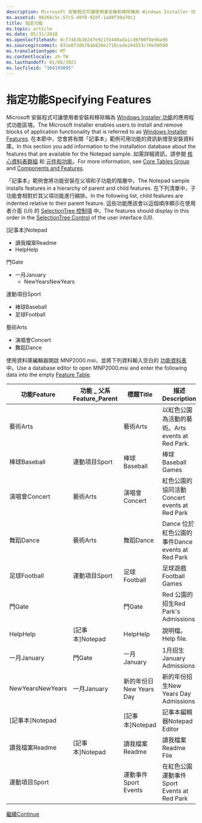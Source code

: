 ```yaml
---
description: Microsoft 安裝程式可讓使用者安裝和移除稱為 Windows Installer 功能的應用程式功能區塊。
ms.assetid: 88268c5c-57c5-49f8-92df-1ad8f30a70c2
title: 指定功能
ms.topic: article
ms.date: 05/31/2018
ms.openlocfilehash: 8cf7463b30247e921fb440ada1cd6f00f8e96a96
ms.sourcegitcommit: 831e8f3db78ab820e1710cede244553c70e50500
ms.translationtype: MT
ms.contentlocale: zh-TW
ms.lasthandoff: 01/08/2021
ms.locfileid: "104193095"
---
```

# <a name="specifying-features"></a><span data-ttu-id="a3c81-103">指定功能</span><span class="sxs-lookup"><span data-stu-id="a3c81-103">Specifying Features</span></span>

<span data-ttu-id="a3c81-104">Microsoft 安裝程式可讓使用者安裝和移除稱為 [Windows Installer 功能](windows-installer-features.md)的應用程式功能區塊。</span><span class="sxs-lookup"><span data-stu-id="a3c81-104">The Microsoft Installer enables users to install and remove blocks of application functionality that is referred to as [Windows Installer Features](windows-installer-features.md).</span></span> <span data-ttu-id="a3c81-105">在本節中，您會將有關「記事本」範例可用功能的資訊新增至安裝資料庫。</span><span class="sxs-lookup"><span data-stu-id="a3c81-105">In this section you add information to the installation database about the features that are available for the Notepad sample.</span></span> <span data-ttu-id="a3c81-106">如需詳細資訊，請參閱 [核心資料表群組](core-tables-group.md) 和 [元件和功能](components-and-features.md)。</span><span class="sxs-lookup"><span data-stu-id="a3c81-106">For more information, see [Core Tables Group](core-tables-group.md) and [Components and Features](components-and-features.md).</span></span>

<span data-ttu-id="a3c81-107">「記事本」範例會將功能安裝在父項和子功能的階層中。</span><span class="sxs-lookup"><span data-stu-id="a3c81-107">The Notepad sample installs features in a hierarchy of parent and child features.</span></span> <span data-ttu-id="a3c81-108">在下列清單中，子功能會相對於其父項功能進行縮排。</span><span class="sxs-lookup"><span data-stu-id="a3c81-108">In the following list, child features are indented relative to their parent feature.</span></span> <span data-ttu-id="a3c81-109">這些功能應該會以這個順序顯示在使用者介面 (UI) 的 [SelectionTree 控制項](selectiontree-control.md) 中。</span><span class="sxs-lookup"><span data-stu-id="a3c81-109">The features should display in this order in the [SelectionTree Control](selectiontree-control.md) of the user interface (UI).</span></span>

<span data-ttu-id="a3c81-110">[記事本]</span><span class="sxs-lookup"><span data-stu-id="a3c81-110">Notepad</span></span>

-   <span data-ttu-id="a3c81-111">讀我檔案</span><span class="sxs-lookup"><span data-stu-id="a3c81-111">Readme</span></span>
-   <span data-ttu-id="a3c81-112">Help</span><span class="sxs-lookup"><span data-stu-id="a3c81-112">Help</span></span>

<span data-ttu-id="a3c81-113">門</span><span class="sxs-lookup"><span data-stu-id="a3c81-113">Gate</span></span>

-   <span data-ttu-id="a3c81-114">一月</span><span class="sxs-lookup"><span data-stu-id="a3c81-114">January</span></span>
    -   <span data-ttu-id="a3c81-115">NewYears</span><span class="sxs-lookup"><span data-stu-id="a3c81-115">NewYears</span></span>

<span data-ttu-id="a3c81-116">運動項目</span><span class="sxs-lookup"><span data-stu-id="a3c81-116">Sport</span></span>

-   <span data-ttu-id="a3c81-117">棒球</span><span class="sxs-lookup"><span data-stu-id="a3c81-117">Baseball</span></span>
-   <span data-ttu-id="a3c81-118">足球</span><span class="sxs-lookup"><span data-stu-id="a3c81-118">Football</span></span>

<span data-ttu-id="a3c81-119">藝術</span><span class="sxs-lookup"><span data-stu-id="a3c81-119">Arts</span></span>

-   <span data-ttu-id="a3c81-120">演唱會</span><span class="sxs-lookup"><span data-stu-id="a3c81-120">Concert</span></span>
-   <span data-ttu-id="a3c81-121">舞蹈</span><span class="sxs-lookup"><span data-stu-id="a3c81-121">Dance</span></span>

<span data-ttu-id="a3c81-122">使用資料庫編輯器開啟 MNP2000.msi，並將下列資料輸入空白的 [功能資料表](feature-table.md)中。</span><span class="sxs-lookup"><span data-stu-id="a3c81-122">Use a database editor to open MNP2000.msi and enter the following data into the empty [Feature Table](feature-table.md).</span></span>



| <span data-ttu-id="a3c81-123">功能</span><span class="sxs-lookup"><span data-stu-id="a3c81-123">Feature</span></span>  | <span data-ttu-id="a3c81-124">功能 \_ 父系</span><span class="sxs-lookup"><span data-stu-id="a3c81-124">Feature\_Parent</span></span> | <span data-ttu-id="a3c81-125">標題</span><span class="sxs-lookup"><span data-stu-id="a3c81-125">Title</span></span>         | <span data-ttu-id="a3c81-126">描述</span><span class="sxs-lookup"><span data-stu-id="a3c81-126">Description</span></span>                | <span data-ttu-id="a3c81-127">顯示</span><span class="sxs-lookup"><span data-stu-id="a3c81-127">Display</span></span> | <span data-ttu-id="a3c81-128">層級</span><span class="sxs-lookup"><span data-stu-id="a3c81-128">Level</span></span> | <span data-ttu-id="a3c81-129">目錄\_</span><span class="sxs-lookup"><span data-stu-id="a3c81-129">Directory\_</span></span> | <span data-ttu-id="a3c81-130">屬性</span><span class="sxs-lookup"><span data-stu-id="a3c81-130">Attributes</span></span> |
|----------|-----------------|---------------|----------------------------|---------|-------|-------------|------------|
| <span data-ttu-id="a3c81-131">藝術</span><span class="sxs-lookup"><span data-stu-id="a3c81-131">Arts</span></span>     |                 | <span data-ttu-id="a3c81-132">藝術</span><span class="sxs-lookup"><span data-stu-id="a3c81-132">Arts</span></span>          | <span data-ttu-id="a3c81-133">以紅色公園為活動的藝術。</span><span class="sxs-lookup"><span data-stu-id="a3c81-133">Arts events at Red Park.</span></span>   | <span data-ttu-id="a3c81-134">20</span><span class="sxs-lookup"><span data-stu-id="a3c81-134">20</span></span>      | <span data-ttu-id="a3c81-135">3</span><span class="sxs-lookup"><span data-stu-id="a3c81-135">3</span></span>     | <span data-ttu-id="a3c81-136">NOTEPADDIR</span><span class="sxs-lookup"><span data-stu-id="a3c81-136">NOTEPADDIR</span></span>  | <span data-ttu-id="a3c81-137">0</span><span class="sxs-lookup"><span data-stu-id="a3c81-137">0</span></span>          |
| <span data-ttu-id="a3c81-138">棒球</span><span class="sxs-lookup"><span data-stu-id="a3c81-138">Baseball</span></span> | <span data-ttu-id="a3c81-139">運動項目</span><span class="sxs-lookup"><span data-stu-id="a3c81-139">Sport</span></span>           | <span data-ttu-id="a3c81-140">棒球</span><span class="sxs-lookup"><span data-stu-id="a3c81-140">Baseball</span></span>      | <span data-ttu-id="a3c81-141">棒球</span><span class="sxs-lookup"><span data-stu-id="a3c81-141">Baseball Games</span></span>             | <span data-ttu-id="a3c81-142">17</span><span class="sxs-lookup"><span data-stu-id="a3c81-142">17</span></span>      | <span data-ttu-id="a3c81-143">3</span><span class="sxs-lookup"><span data-stu-id="a3c81-143">3</span></span>     | <span data-ttu-id="a3c81-144">SPORTDIR</span><span class="sxs-lookup"><span data-stu-id="a3c81-144">SPORTDIR</span></span>    | <span data-ttu-id="a3c81-145">32</span><span class="sxs-lookup"><span data-stu-id="a3c81-145">32</span></span>         |
| <span data-ttu-id="a3c81-146">演唱會</span><span class="sxs-lookup"><span data-stu-id="a3c81-146">Concert</span></span>  | <span data-ttu-id="a3c81-147">藝術</span><span class="sxs-lookup"><span data-stu-id="a3c81-147">Arts</span></span>            | <span data-ttu-id="a3c81-148">演唱會</span><span class="sxs-lookup"><span data-stu-id="a3c81-148">Concert</span></span>       | <span data-ttu-id="a3c81-149">紅色公園的協同活動</span><span class="sxs-lookup"><span data-stu-id="a3c81-149">Concert events at Red Park</span></span> | <span data-ttu-id="a3c81-150">21</span><span class="sxs-lookup"><span data-stu-id="a3c81-150">21</span></span>      | <span data-ttu-id="a3c81-151">3</span><span class="sxs-lookup"><span data-stu-id="a3c81-151">3</span></span>     | <span data-ttu-id="a3c81-152">ARTSDIR</span><span class="sxs-lookup"><span data-stu-id="a3c81-152">ARTSDIR</span></span>     | <span data-ttu-id="a3c81-153">2</span><span class="sxs-lookup"><span data-stu-id="a3c81-153">2</span></span>          |
| <span data-ttu-id="a3c81-154">舞蹈</span><span class="sxs-lookup"><span data-stu-id="a3c81-154">Dance</span></span>    | <span data-ttu-id="a3c81-155">藝術</span><span class="sxs-lookup"><span data-stu-id="a3c81-155">Arts</span></span>            | <span data-ttu-id="a3c81-156">舞蹈</span><span class="sxs-lookup"><span data-stu-id="a3c81-156">Dance</span></span>         | <span data-ttu-id="a3c81-157">Dance 位於紅色公園的事件</span><span class="sxs-lookup"><span data-stu-id="a3c81-157">Dance events at Red Park</span></span>   | <span data-ttu-id="a3c81-158">23</span><span class="sxs-lookup"><span data-stu-id="a3c81-158">23</span></span>      | <span data-ttu-id="a3c81-159">3</span><span class="sxs-lookup"><span data-stu-id="a3c81-159">3</span></span>     | <span data-ttu-id="a3c81-160">ARTSDIR</span><span class="sxs-lookup"><span data-stu-id="a3c81-160">ARTSDIR</span></span>     | <span data-ttu-id="a3c81-161">2</span><span class="sxs-lookup"><span data-stu-id="a3c81-161">2</span></span>          |
| <span data-ttu-id="a3c81-162">足球</span><span class="sxs-lookup"><span data-stu-id="a3c81-162">Football</span></span> | <span data-ttu-id="a3c81-163">運動項目</span><span class="sxs-lookup"><span data-stu-id="a3c81-163">Sport</span></span>           | <span data-ttu-id="a3c81-164">足球</span><span class="sxs-lookup"><span data-stu-id="a3c81-164">Football</span></span>      | <span data-ttu-id="a3c81-165">足球遊戲</span><span class="sxs-lookup"><span data-stu-id="a3c81-165">Football Games</span></span>             | <span data-ttu-id="a3c81-166">19</span><span class="sxs-lookup"><span data-stu-id="a3c81-166">19</span></span>      | <span data-ttu-id="a3c81-167">3</span><span class="sxs-lookup"><span data-stu-id="a3c81-167">3</span></span>     | <span data-ttu-id="a3c81-168">SPORTDIR</span><span class="sxs-lookup"><span data-stu-id="a3c81-168">SPORTDIR</span></span>    | <span data-ttu-id="a3c81-169">2</span><span class="sxs-lookup"><span data-stu-id="a3c81-169">2</span></span>          |
| <span data-ttu-id="a3c81-170">門</span><span class="sxs-lookup"><span data-stu-id="a3c81-170">Gate</span></span>     |                 | <span data-ttu-id="a3c81-171">門</span><span class="sxs-lookup"><span data-stu-id="a3c81-171">Gate</span></span>          | <span data-ttu-id="a3c81-172">Red 公園的招生</span><span class="sxs-lookup"><span data-stu-id="a3c81-172">Red Park's Admissions</span></span>      | <span data-ttu-id="a3c81-173">6</span><span class="sxs-lookup"><span data-stu-id="a3c81-173">6</span></span>       | <span data-ttu-id="a3c81-174">3</span><span class="sxs-lookup"><span data-stu-id="a3c81-174">3</span></span>     | <span data-ttu-id="a3c81-175">NOTEPADDIR</span><span class="sxs-lookup"><span data-stu-id="a3c81-175">NOTEPADDIR</span></span>  | <span data-ttu-id="a3c81-176">0</span><span class="sxs-lookup"><span data-stu-id="a3c81-176">0</span></span>          |
| <span data-ttu-id="a3c81-177">Help</span><span class="sxs-lookup"><span data-stu-id="a3c81-177">Help</span></span>     | <span data-ttu-id="a3c81-178">[記事本]</span><span class="sxs-lookup"><span data-stu-id="a3c81-178">Notepad</span></span>         | <span data-ttu-id="a3c81-179">Help</span><span class="sxs-lookup"><span data-stu-id="a3c81-179">Help</span></span>          | <span data-ttu-id="a3c81-180">說明檔。</span><span class="sxs-lookup"><span data-stu-id="a3c81-180">Help file.</span></span>                 | <span data-ttu-id="a3c81-181">5</span><span class="sxs-lookup"><span data-stu-id="a3c81-181">5</span></span>       | <span data-ttu-id="a3c81-182">3</span><span class="sxs-lookup"><span data-stu-id="a3c81-182">3</span></span>     | <span data-ttu-id="a3c81-183">NOTEPADDIR</span><span class="sxs-lookup"><span data-stu-id="a3c81-183">NOTEPADDIR</span></span>  | <span data-ttu-id="a3c81-184">1</span><span class="sxs-lookup"><span data-stu-id="a3c81-184">1</span></span>          |
| <span data-ttu-id="a3c81-185">一月</span><span class="sxs-lookup"><span data-stu-id="a3c81-185">January</span></span>  | <span data-ttu-id="a3c81-186">門</span><span class="sxs-lookup"><span data-stu-id="a3c81-186">Gate</span></span>            | <span data-ttu-id="a3c81-187">一月</span><span class="sxs-lookup"><span data-stu-id="a3c81-187">January</span></span>       | <span data-ttu-id="a3c81-188">1月招生</span><span class="sxs-lookup"><span data-stu-id="a3c81-188">January Admissions</span></span>         | <span data-ttu-id="a3c81-189">10</span><span class="sxs-lookup"><span data-stu-id="a3c81-189">10</span></span>      | <span data-ttu-id="a3c81-190">3</span><span class="sxs-lookup"><span data-stu-id="a3c81-190">3</span></span>     | <span data-ttu-id="a3c81-191">MONDIR</span><span class="sxs-lookup"><span data-stu-id="a3c81-191">MONDIR</span></span>      | <span data-ttu-id="a3c81-192">2</span><span class="sxs-lookup"><span data-stu-id="a3c81-192">2</span></span>          |
| <span data-ttu-id="a3c81-193">NewYears</span><span class="sxs-lookup"><span data-stu-id="a3c81-193">NewYears</span></span> | <span data-ttu-id="a3c81-194">一月</span><span class="sxs-lookup"><span data-stu-id="a3c81-194">January</span></span>         | <span data-ttu-id="a3c81-195">新的年份日</span><span class="sxs-lookup"><span data-stu-id="a3c81-195">New Years Day</span></span> | <span data-ttu-id="a3c81-196">新的年份招生</span><span class="sxs-lookup"><span data-stu-id="a3c81-196">New Years Day Admissions</span></span>   | <span data-ttu-id="a3c81-197">11</span><span class="sxs-lookup"><span data-stu-id="a3c81-197">11</span></span>      | <span data-ttu-id="a3c81-198">3</span><span class="sxs-lookup"><span data-stu-id="a3c81-198">3</span></span>     | <span data-ttu-id="a3c81-199">HOLDIR</span><span class="sxs-lookup"><span data-stu-id="a3c81-199">HOLDIR</span></span>      | <span data-ttu-id="a3c81-200">2</span><span class="sxs-lookup"><span data-stu-id="a3c81-200">2</span></span>          |
| <span data-ttu-id="a3c81-201">[記事本]</span><span class="sxs-lookup"><span data-stu-id="a3c81-201">Notepad</span></span>  |                 | <span data-ttu-id="a3c81-202">[記事本]</span><span class="sxs-lookup"><span data-stu-id="a3c81-202">Notepad</span></span>       | <span data-ttu-id="a3c81-203">記事本編輯器</span><span class="sxs-lookup"><span data-stu-id="a3c81-203">Notepad Editor</span></span>             | <span data-ttu-id="a3c81-204">1</span><span class="sxs-lookup"><span data-stu-id="a3c81-204">1</span></span>       | <span data-ttu-id="a3c81-205">3</span><span class="sxs-lookup"><span data-stu-id="a3c81-205">3</span></span>     | <span data-ttu-id="a3c81-206">NOTEPADDIR</span><span class="sxs-lookup"><span data-stu-id="a3c81-206">NOTEPADDIR</span></span>  | <span data-ttu-id="a3c81-207">0</span><span class="sxs-lookup"><span data-stu-id="a3c81-207">0</span></span>          |
| <span data-ttu-id="a3c81-208">讀我檔案</span><span class="sxs-lookup"><span data-stu-id="a3c81-208">Readme</span></span>   | <span data-ttu-id="a3c81-209">[記事本]</span><span class="sxs-lookup"><span data-stu-id="a3c81-209">Notepad</span></span>         | <span data-ttu-id="a3c81-210">讀我檔案</span><span class="sxs-lookup"><span data-stu-id="a3c81-210">Readme</span></span>        | <span data-ttu-id="a3c81-211">讀我檔案</span><span class="sxs-lookup"><span data-stu-id="a3c81-211">Readme File</span></span>                | <span data-ttu-id="a3c81-212">3</span><span class="sxs-lookup"><span data-stu-id="a3c81-212">3</span></span>       | <span data-ttu-id="a3c81-213">3</span><span class="sxs-lookup"><span data-stu-id="a3c81-213">3</span></span>     | <span data-ttu-id="a3c81-214">NOTEPADDIR</span><span class="sxs-lookup"><span data-stu-id="a3c81-214">NOTEPADDIR</span></span>  | <span data-ttu-id="a3c81-215">0</span><span class="sxs-lookup"><span data-stu-id="a3c81-215">0</span></span>          |
| <span data-ttu-id="a3c81-216">運動項目</span><span class="sxs-lookup"><span data-stu-id="a3c81-216">Sport</span></span>    |                 | <span data-ttu-id="a3c81-217">運動事件</span><span class="sxs-lookup"><span data-stu-id="a3c81-217">Sport Events</span></span>  | <span data-ttu-id="a3c81-218">在紅色公園運動事件</span><span class="sxs-lookup"><span data-stu-id="a3c81-218">Sport Events at Red Park</span></span>   | <span data-ttu-id="a3c81-219">14</span><span class="sxs-lookup"><span data-stu-id="a3c81-219">14</span></span>      | <span data-ttu-id="a3c81-220">3</span><span class="sxs-lookup"><span data-stu-id="a3c81-220">3</span></span>     | <span data-ttu-id="a3c81-221">NOTEPADDIR</span><span class="sxs-lookup"><span data-stu-id="a3c81-221">NOTEPADDIR</span></span>  | <span data-ttu-id="a3c81-222">0</span><span class="sxs-lookup"><span data-stu-id="a3c81-222">0</span></span>          |



 

[<span data-ttu-id="a3c81-223">繼續</span><span class="sxs-lookup"><span data-stu-id="a3c81-223">Continue</span></span>](specifying-feature-component-relationships.md)

 

 



